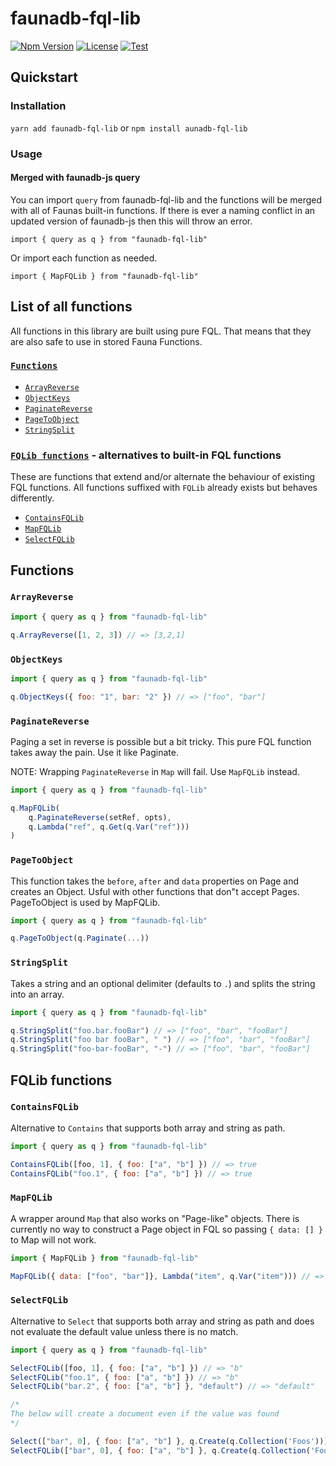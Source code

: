 # faunadb-fql-lib

[![Npm Version](https://img.shields.io/npm/v/faunadb-fql-lib)](https://www.npmjs.com/package/faunadb-fql-lib)
[![License](https://img.shields.io/npm/l/faunadb-fql-lib)](https://raw.githubusercontent.com/shiftx/faunadb-fql-lib/master/LICENSE)
[![Test](https://github.com/shiftx/faunadb-fql-lib/workflows/Test/badge.svg)](https://github.com/shiftx/faunadb-fql-lib/actions?query=workflow%3ATest)

## Quickstart

### Installation

`yarn add faunadb-fql-lib` or `npm install aunadb-fql-lib`

### Usage

#### Merged with faunadb-js query

You can import `query` from faunadb-fql-lib and the functions will be merged with all of Faunas built-in functions.
If there is ever a naming conflict in an updated version of faunadb-js then this will throw an error.

```
import { query as q } from "faunadb-fql-lib"
```

Or import each function as needed.

```
import { MapFQLib } from "faunadb-fql-lib"
```

## List of all functions

All functions in this library are built using pure FQL. That means that they are also safe to use in stored Fauna Functions.

### [`Functions`](#Functions)

* [`ArrayReverse`](#ArrayReverse)
* [`ObjectKeys`](#ObjectKeys)
* [`PaginateReverse`](#PaginateReverse)
* [`PageToObject`](#PageToObject)
* [`StringSplit`](#PaginateReverse)

### [`FQLib functions`](#fqlib-functions) - alternatives to built-in FQL functions

These are functions that extend and/or alternate the behaviour of existing FQL functions.
All functions suffixed with `FQLib` already exists but behaves differently.

* [`ContainsFQLib`](#ContainsFQLib)
* [`MapFQLib`](#MapFQLib)
* [`SelectFQLib`](#SelectFQLib)

## Functions


### `ArrayReverse`

```js
import { query as q } from "faunadb-fql-lib"

q.ArrayReverse([1, 2, 3]) // => [3,2,1]
```


### `ObjectKeys`

```js
import { query as q } from "faunadb-fql-lib"

q.ObjectKeys({ foo: "1", bar: "2" }) // => ["foo", "bar"]
```

### `PaginateReverse`

Paging a set in reverse is possible but a bit tricky. This pure FQL function takes away the pain. Use it like Paginate.

NOTE: Wrapping `PaginateReverse` in `Map` will fail. Use `MapFQLib` instead.

```js
import { query as q } from "faunadb-fql-lib"

q.MapFQLib(
    q.PaginateReverse(setRef, opts),
    q.Lambda("ref", q.Get(q.Var("ref")))
)
```

### `PageToObject`

This function takes the `before`, `after` and `data` properties on Page and creates an Object.
Usful with other functions that don"t accept Pages. PageToObject is used by MapFQLib.

```js
import { query as q } from "faunadb-fql-lib"

q.PageToObject(q.Paginate(...))
```

### `StringSplit`

Takes a string and an optional delimiter (defaults to `.`) and splits the string into an array.

```js
import { query as q } from "faunadb-fql-lib"

q.StringSplit("foo.bar.fooBar") // => ["foo", "bar", "fooBar"]
q.StringSplit("foo bar fooBar", " ") // => ["foo", "bar", "fooBar"]
q.StringSplit("foo-bar-fooBar", "-") // => ["foo", "bar", "fooBar"]
```

## FQLib functions

### `ContainsFQLib`

Alternative to `Contains` that supports both array and string as path.

```js
import { query as q } from "faunadb-fql-lib"

ContainsFQLib([foo, 1], { foo: ["a", "b"] }) // => true
ContainsFQLib("foo.1", { foo: ["a", "b"] }) // => true
```

### `MapFQLib`

A wrapper around `Map` that also works on "Page-like" objects. There is currently no way
to construct a Page object in FQL so passing `{ data: [] }` to Map will not work.

```js
import { MapFQLib } from "faunadb-fql-lib"

MapFQLib({ data: ["foo", "bar"]}, Lambda("item", q.Var("item"))) // => ["foo", "bar"]
```

### `SelectFQLib`

Alternative to `Select` that supports both array and string as path and does not evaluate
the default value unless there is no match.

```js
import { query as q } from "faunadb-fql-lib"

SelectFQLib([foo, 1], { foo: ["a", "b"] }) // => "b"
SelectFQLib("foo.1", { foo: ["a", "b"] }) // => "b"
SelectFQLib("bar.2", { foo: ["a", "b"] }, "default") // => "default"

/*
The below will create a document even if the value was found
*/

Select(["bar", 0], { foo: ["a", "b"] }, q.Create(q.Collection('Foos'))) // => "a" + document created in Foos
SelectFQLib(["bar", 0], { foo: ["a", "b"] }, q.Create(q.Collection('Foos'))) // => "a" no ducument created
```



